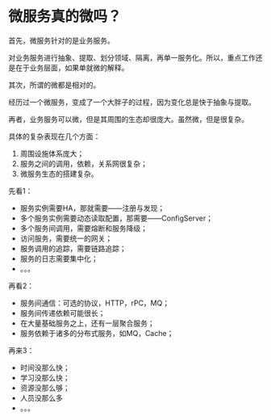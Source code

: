 # 微服务真的微吗？

首先，微服务针对的是业务服务。

对业务服务进行抽象、提取、划分领域、隔离，再单一服务化。所以，重点工作还是在于业务层面，如果单就微的解释。

其次，所谓的微都是相对的。

经历过一个微服务，变成了一个大胖子的过程，因为变化总是快于抽象与提取。

再者，业务服务可以微，但是其周围的生态却很庞大。虽然微，但是很复杂。

具体的复杂表现在几个方面：

1. 周围设施体系庞大；
2. 服务之间的调用，依赖，关系网很复杂；
3. 微服务生态的搭建复杂。

先看1：

* 服务实例需要HA，那就需要——注册与发现；
* 多个服务实例需要动态读取配置，那需要——ConfigServer；
* 多个服务间调用，需要熔断和服务降级；
* 访问服务，需要统一的网关；
* 服务调用的追踪，需要链路追踪；
* 服务的日志需要集中化；
* 。。。

再看2：

* 服务间通信：可选的协议，HTTP，rPC，MQ；
* 服务间传递依赖可能很长；
* 在大量基础服务之上，还有一层聚合服务；
* 服务依赖于诸多的分布式服务，如MQ，Cache；

再来3：

* 时间没那么快；
* 学习没那么快；
* 资源没那么够；
* 人员没那么多
* 。。。

